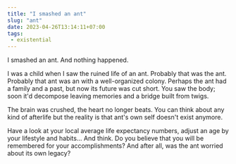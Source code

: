 ```yaml
---
title: "I smashed an ant"
slug: "ant"
date: 2023-04-26T13:14:11+07:00
tags:
 - existential
---
```


I smashed an ant. And nothing happened.

I was a child when I saw the ruined life of an ant. Probably that was the ant. Probably
that ant was an with a well-organized colony. Perhaps the ant had a family and a past, but
now its future was cut short. You saw the body; soon it'd decompose leaving memories
and a bridge built from twigs.

The brain was crushed, the heart no longer beats. You can think about any kind of
afterlife but the reality is that ant's own self doesn't exist anymore.

Have a look at your local average life expectancy numbers, adjust an age by your lifestyle
and habits... And think. Do you believe that you will be remembered for your
accomplishments? And after all, was the ant worried about its own legacy?
